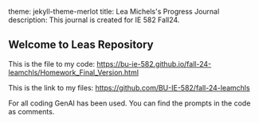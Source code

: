 theme: jekyll-theme-merlot
title: Lea Michels's Progress Journal
description: This journal is created for IE 582 Fall24.

## Welcome to Leas Repository

This is the file to my code: https://bu-ie-582.github.io/fall-24-leamchls/Homework_Final_Version.html

This is the link to my files: https://github.com/BU-IE-582/fall-24-leamchls

For all coding GenAI has been used. You can find the prompts in the code as comments.
